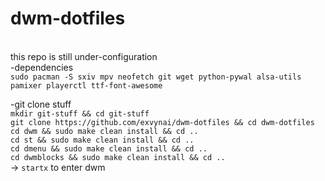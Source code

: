 # dwm-dotfiles

<br> this repo is still under-configuration <br/>
-dependencies\
```sudo pacman -S sxiv mpv neofetch git wget python-pywal alsa-utils pamixer playerctl ttf-font-awesome```

-git clone stuff\
```mkdir git-stuff && cd git-stuff```\
```git clone https://github.com/exvynai/dwm-dotfiles && cd dwm-dotfiles```\
```cd dwm && sudo make clean install && cd ..```\
```cd st && sudo make clean install && cd ..```\
```cd dmenu && sudo make clean install && cd ..```\
```cd dwmblocks && sudo make clean install && cd ..```\
-> ```startx``` to enter dwm



